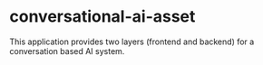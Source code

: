 # conversational-ai-asset
This application provides two layers (frontend and backend) for a conversation based AI system.
